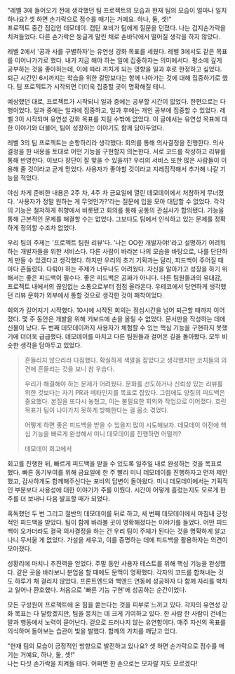 "레벨 3에 들어오기 전에 생각했던 팀 프로젝트의 모습과 현재 팀의 모습이 얼마나 일치하나요? 셋 하면 손가락으로 점수를 매기는 거예요. 하나, 둘, 셋!"  
프로젝트 중간 점검인 데모데이. 캡틴 포비가 팀에게 질문을 던졌다. 나는 검지손가락을 치켜들었다. 다른 손가락은 둥글게 말린 채로 손바닥에서 떨어질 생각을 하지 않았다.

레벨 2에서 '공과 사를 구별하자'는 유연성 강화 목표를 세웠다. 레벨 3에서도 같은 목표를 이어나가기로 했다. 내가 지금 해야 하는 일에 집중하자는 의미에서다. 평소에 깊게 공부하는 것을 좋아하는데, 이에 따라 끼치게 되는 영향을 일과 후로 한정하고 싶었다. 퇴근 시간인 6시까지는 학습을 위한 갈망보다는 함께 나아가는 것에 대해 집중하기로 했다. 팀 프로젝트가 시작되면 더더욱 집중할 곳이 명확해질 테니.

예상했던 대로, 프로젝트가 시작되니 일과 중에는 공부할 시간이 없었다. 한편으로는 다행이었다. 일과 중에는 일과에 집중하고, 일과 후에는 개인 공부에 집중할 수 있었다. 레벨 3이 시작되며 유연성 강화 목표를 지킬 수밖에 없었다. 이 글에서는 유연성 목표에 대한 이야기와 더불어, 팀이 성장하는 이야기도 함께 담아두었다.

레벨 3의 팀 프로젝트는 순항하리라 생각했다: 회의를 통해 의사결정을 진행한다. 의사결정을 한 내용을 토대로 어떤 기능을 구현할지 의논한다. 서로 코드를 작성하고 리뷰를 통해 반영한다. 이보다 장단이 잘 맞을 수 있을까? 우리의 서비스 또한 많은 사람들이 이용해 줄 것이라고 굳게 믿었다. 사용자가 좋아할 것이라고 지레짐작해서 추가해 나갈 기능을 적었다.

야심 차게 준비한 내용은 2주 차, 4주 차 금요일에 열린 데모데이에서 처참하게 무너졌다. '사용자가 정말 원하는 게 무엇인가?'라는 질문에 입을 모아 대답할 수 없었다. 각각의 기능은 철저하게 취향에서 비롯됐고 회의를 통해 공통의 관심사가 합의됐다. 기능을 통해 근본적인 문제를 해결할 수는 없었다. 그보다도 팀에서 인식하고 있는 문제를 정확하게 정의할 수조차 없었다.

우리 팀의 주제는 '프로젝트 팀원 리뷰'다. '나는 OO한 개발자야!'라고 설명하기 어려워하는 개발자들을 위한 서비스다. 다른 사람이 바라본 나의 모습을 바탕으로, 나를 단단하게 만들 수 있겠다고 생각했다. 하지만 우리의 초기 기획과는 달리, 피드백이 주어질 때마다 흔들렸다. 다뤄야 하는 주제가 너무나도 어려웠다. 자신을 알아가고 성장을 하기 위해서는 좋은 피드백이 필수다. 좋은 피드백은 공짜가 아니다. 다른 팀원들과의 유대감, 프로젝트 내에서의 끊임없는 소통으로부터 점점 올라온다. 우테코에서 당연하게 생각했던 리뷰 문화가 외부에서 통할 것으로 생각한 것이 패착이었다.

회의가 길어지기 시작했다. 10시에 시작된 회의는 점심시간을 넘어 퇴근할 때까지 이어졌다. 몇 주 동안은 개발을 위해 키보드에 손을 올릴 수 없었다. 문서만을 작성하는 데에 신물이 났다. 두 번째 데모데이까지 사용자가 체험할 수 있는 핵심 기능을 구현하지 못했기에 더더욱 급급했다. 데모데이를 마치고 다른 팀원들과 걸어온 길을 돌아봤다. 모두 비슷한 생각을 담아두고 있었다.

> 흔들리지 않으리라 다짐했다. 확실하게 색깔을 잡았다고 생각했지만 코치들의 의견에 흔들리는 것을 보니 참 우습다.
>
> 우리가 해결해야 하는 문제가 어려웠다. 문화를 선도하거나 신뢰성 있는 리뷰를 위한 것보다는 자기 PR과 메타인지를 목표로 잡았다. 그럼에도 양질의 피드백은 중요했다. 본질을 또다시 놓쳤고, 이는 불필요한 회의와 작업으로 이어졌다. 흐린 목표가 팀이 나아가지 못하게 방해한다는 걸 몸소 겪었다.  
> 
> 어떻게 하면 좋은 피드백을 받을 수 있을지 많이 시도해보자. 데모데이 이전에 핵심 기능을 빠르게 완성해서 미니 데모데이를 진행하면 어떨까?
>
> 데모데이 회고에서

회고를 진행한 뒤, 빠르게 피드백을 받을 수 있도록 일주일 내로 완성하는 것을 목표로 했다. 빠른 동기부여를 위해 금요일에 한 주 빨리 미니 데모데이를 진행하자고 먼저 제안했고, 감사하게도 함께해주신다는 포비의 답변이 돌아왔다. 미니 데모데이에서는 기획적인 부분보다 사용성에 대한 이야기가 주를 이뤘다. 시간이 어떻게 흘렀는지도 모르게 한 주를 더 보내니 다음 발표할 때가 되었다.

혹독했던 두 번 그리고 절반의 데모데이를 뒤로 하고, 세 번째 데모데이에서 마침내 긍정적인 피드백을 받았다. 팀이 함께 바라볼 곳이 명확해졌다는 이야기를 들었다. 어떤 피드백이 오가더라도 결국 의사결정을 하는 건 우리 팀이 주체가 된다는 것을 명확하게 알고 나니 무서울 게 없었다. 가설을 세우고, 이를 증명하는 데에 피드백을 활용하자는 의견이 모아졌다.

성황리에 마치니 추진력을 얻었다. 주말 동안 사용자 테스트를 위해 핵심 기능을 완성했다. 같은 곳을 바라보니 분업을 할 때에도 문맥이 명확했다. 각자의 코드를 합쳐내는 것도 하루가 채 걸리지 않았다. 프론트엔드와 백엔드 연동에 성공하자 다 함께 자리를 박차고 일어나 환호했다. 처음으로 '빠른 기능 구현'에 성공하는 순간이었다.

모든 구성원이 프로젝트에 온 힘을 쏟는다는 것을 피부로 느끼고 있다. 각자의 유연성 강화 목표는 다 달랐겠지만, 팀을 뭉치는 데 크게 기여하고 있다. 한 사람 한 사람이 건네는 말과 행동에서 노력이 묻어난다. 겉으로 드러나지 않는 유연함이다. 매주 자신의 목표를 의식하며 돌아보는 습관이 빛을 발했다. 함께의 가치를 깨닫고 있다.

"현재 팀의 모습이 긍정적인 방향으로 발전하고 있나요? 셋 하면 손가락으로 점수를 매기는 거예요, 하나, 둘, 셋!"  
나는 다섯 손가락을 치켜들 테다. 어쩌면 한 손으로는 모자랄 지도 모르겠다!
